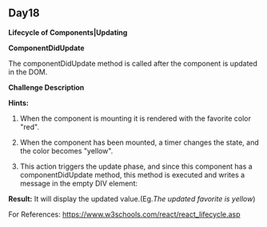 ## Day18

**Lifecycle of Components|Updating**

**ComponentDidUpdate**

The componentDidUpdate method is called after the component is updated in the DOM.


**Challenge Description**

**Hints:**

1. When the component is mounting it is rendered with the favorite color "red".

2. When the component has been mounted, a timer changes the state, and the color becomes "yellow".

3. This action triggers the update phase, and since this component has a
componentDidUpdate method, this method is executed and writes a message in the empty DIV element:

**Result:**  It will display the updated value.(Eg.*The updated favorite is yellow*)

For References: https://www.w3schools.com/react/react_lifecycle.asp
